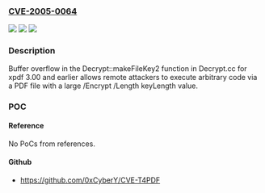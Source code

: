 ### [CVE-2005-0064](https://cve.mitre.org/cgi-bin/cvename.cgi?name=CVE-2005-0064)
![](https://img.shields.io/static/v1?label=Product&message=n%2Fa&color=blue)
![](https://img.shields.io/static/v1?label=Version&message=n%2Fa&color=blue)
![](https://img.shields.io/static/v1?label=Vulnerability&message=n%2Fa&color=brighgreen)

### Description

Buffer overflow in the Decrypt::makeFileKey2 function in Decrypt.cc for xpdf 3.00 and earlier allows remote attackers to execute arbitrary code via a PDF file with a large /Encrypt /Length keyLength value.

### POC

#### Reference
No PoCs from references.

#### Github
- https://github.com/0xCyberY/CVE-T4PDF

